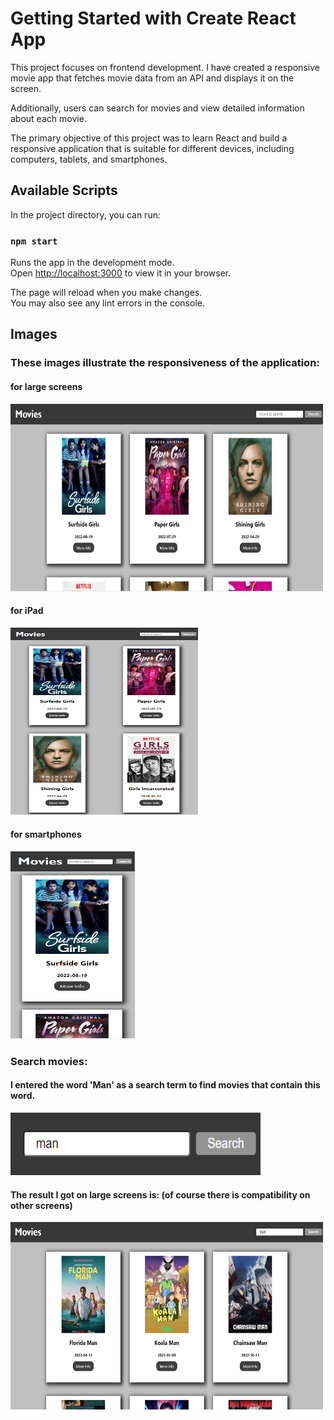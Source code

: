 # Getting Started with Create React App

This project focuses on frontend development. 
I have created a responsive movie app that fetches movie data from an API and displays it on the screen. 

Additionally, users can search for movies and view detailed information about each movie. 

The primary objective of this project was to learn React and build a responsive application that is suitable for different devices, including computers, tablets, and smartphones.

## Available Scripts

In the project directory, you can run:

### `npm start`

Runs the app in the development mode.\
Open [http://localhost:3000](http://localhost:3000) to view it in your browser.

The page will reload when you make changes.\
You may also see any lint errors in the console.

## Images

### These images illustrate the responsiveness of the application:

#### for large screens

<img src="https://github.com/KoralElbaz/Movie-App/blob/master/images_readme/homePage_desktop.PNG" alt="homePage" style="width: 500px; height: 300px;">

#### for iPad

<img src="https://github.com/KoralElbaz/Movie-App/blob/master/images_readme/homePage_ipad.PNG" alt="homePage" style="width: 300px; height: 300px;">


#### for smartphones

<img src="https://github.com/KoralElbaz/Movie-App/blob/master/images_readme/homePage_galaxyS8.PNG" alt="homePage" style="width: 200px; height: 300px;">




### Search movies:

#### I entered the word 'Man' as a search term to find movies that contain this word.

<img src="https://github.com/KoralElbaz/Movie-App/blob/master/images_readme/search_man.PNG" alt="homePage" style="width: 400px; height: 100px;">

#### The result I got on large screens is: (of course there is compatibility on other screens)

<img src="https://github.com/KoralElbaz/Movie-App/blob/master/images_readme/all_man_movies.PNG" alt="homePage" style="width: 500px; height: 300px;">







